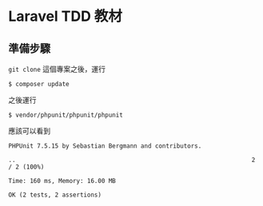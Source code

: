 # Laravel TDD 教材

## 準備步驟

`git clone` 這個專案之後，運行

`
$ composer update
`

之後運行

`
$ vendor/phpunit/phpunit/phpunit
`

應該可以看到

```
PHPUnit 7.5.15 by Sebastian Bergmann and contributors.

..                                                                  2 / 2 (100%)

Time: 160 ms, Memory: 16.00 MB

OK (2 tests, 2 assertions)
```
